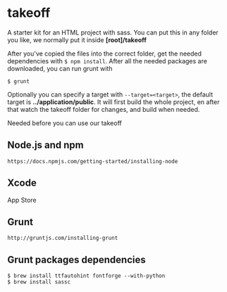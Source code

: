 takeoff
=======

A starter kit for an HTML project with sass. You can put this in any folder you like, we normally put it inside **[root]/takeoff**

After you've copied the files into the correct folder, get the needed dependencies with `$ npm install`. After all the needed packages are downloaded, you can run grunt with

```
$ grunt
```

Optionally you can specify a target with `--target=<target>`, the default target is **../application/public**. It will first build the whole project, en after that watch the takeoff folder for changes, and build when needed.

Needed before you can use our takeoff

## Node.js and npm
```
https://docs.npmjs.com/getting-started/installing-node
```

## Xcode
App Store

## Grunt
```
http://gruntjs.com/installing-grunt
```

## Grunt packages dependencies
```
$ brew install ttfautohint fontforge --with-python
$ brew install sassc
```
